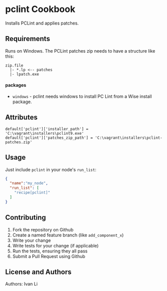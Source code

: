 pclint Cookbook
===============
Installs PCLint and applies patches.

Requirements
------------
Runs on Windows. The PCLint patches zip needs to have a structure like this:
````
zip.file
  |- *.lp <-- patches
  |- lpatch.exe
````

#### packages
- `windows` - pclint needs windows to install PC Lint from a Wise install package.

Attributes
----------
````
default['pclint']['installer_path'] = 'C:\vagrant\installers\pclint9.exe'
default['pclint']['patches_zip_path'] = 'C:\vagrant\installers\pclint-patches.zip'
````

Usage
-----
Just include `pclint` in your node's `run_list`:

```json
{
  "name":"my_node",
  "run_list": [
    "recipe[pclint]"
  ]
}
```

Contributing
------------
1. Fork the repository on Github
2. Create a named feature branch (like `add_component_x`)
3. Write your change
4. Write tests for your change (if applicable)
5. Run the tests, ensuring they all pass
6. Submit a Pull Request using Github

License and Authors
-------------------
Authors: Ivan Li
